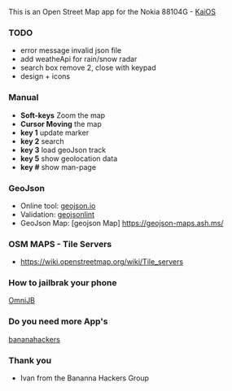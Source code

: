 This is an Open Street Map app for the Nokia 88104G - [KaiOS](https://www.kaiostech.com/) 

### TODO
+ error message invalid json file
+ add weatheApi for rain/snow radar
+ search box remove 2, close with keypad
+ design + icons


### Manual
+ **Soft-keys** Zoom the map
+ **Cursor Moving** the map
+ **key 1** update marker
+ **key 2** search
+ **key 3** load geoJson track
+ **key 5** show geolocation data
+ **key #** show man-page

### GeoJson
+ Online tool: [geojson.io](http://geojson.io/#map=1/-55/228)
+ Validation: [geojsonlint](http://geojsonlint.com/)
+ GeoJson Map: [geojson Map] https://geojson-maps.ash.ms/

### OSM MAPS - Tile Servers
+ https://wiki.openstreetmap.org/wiki/Tile_servers

### How to jailbrak your phone
[OmniJB](http://omnijb.831337.xyz/)
### Do you need more App's
[bananahackers](https://groups.google.com/forum/?utm_medium=email&utm_source=footer#!forum/bananahackers)
### Thank you
+ Ivan from the Bananna Hackers Group